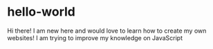 # hello-world
Hi there! I am new here and would love to learn how to create my own websites! I am trying to improve my knowledge on JavaScript
